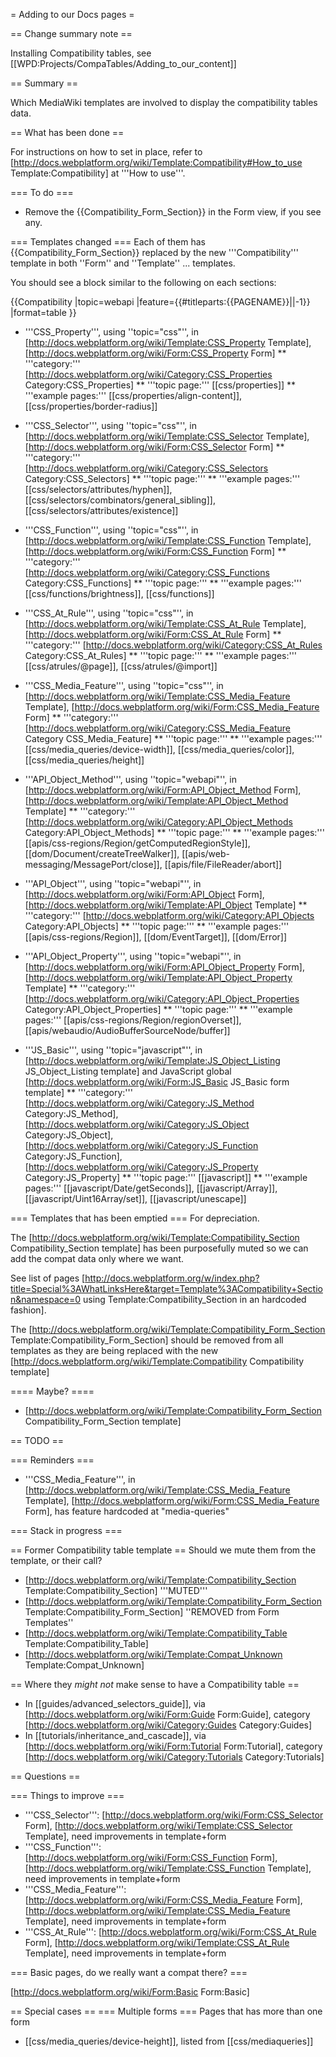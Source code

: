 = Adding to our Docs pages =

== Change summary note ==

  <nowiki>Installing Compatibility tables, see [[WPD:Projects/CompaTables/Adding_to_our_content]]</nowiki>

== Summary ==

Which MediaWiki templates are involved to display the compatibility tables data.

== What has been done ==

For instructions on how to set in place, refer to [http://docs.webplatform.org/wiki/Template:Compatibility#How_to_use Template:Compatibility] at '''How to use'''.

=== To do ===
* Remove the <nowiki>{{Compatibility_Form_Section}}</nowiki> in the Form view, if you see any.

=== Templates changed ===
Each of them has <nowiki>{{Compatibility_Form_Section}}</nowiki> replaced by the new '''Compatibility''' template in both ''Form'' and ''Template'' ... templates.

You should see a block similar to the following on each sections:

  <nowiki>{{Compatibility</nowiki>
  |topic=webapi
  |feature=<nowiki>{{#titleparts:{{PAGENAME}}||-1}}</nowiki>
  |format=table
  <nowiki>}}</nowiki>

* '''CSS_Property''', using ''topic="css"'', in [http://docs.webplatform.org/wiki/Template:CSS_Property Template], [http://docs.webplatform.org/wiki/Form:CSS_Property  Form]
** '''category:''' [http://docs.webplatform.org/wiki/Category:CSS_Properties Category:CSS_Properties]
** '''topic page:''' [[css/properties]]
** '''example pages:''' [[css/properties/align-content]],  [[css/properties/border-radius]]

* '''CSS_Selector''', using ''topic="css"'', in [http://docs.webplatform.org/wiki/Template:CSS_Selector Template], [http://docs.webplatform.org/wiki/Form:CSS_Selector Form]
** '''category:''' [http://docs.webplatform.org/wiki/Category:CSS_Selectors Category:CSS_Selectors]
** '''topic page:'''
** '''example pages:''' [[css/selectors/attributes/hyphen]], [[css/selectors/combinators/general_sibling]], [[css/selectors/attributes/existence]]

* '''CSS_Function''', using ''topic="css"'', in [http://docs.webplatform.org/wiki/Template:CSS_Function Template], [http://docs.webplatform.org/wiki/Form:CSS_Function Form]
** '''category:''' [http://docs.webplatform.org/wiki/Category:CSS_Functions Category:CSS_Functions]
** '''topic page:'''
** '''example pages:''' [[css/functions/brightness]], [[css/functions]]

* '''CSS_At_Rule''', using ''topic="css"'', in [http://docs.webplatform.org/wiki/Template:CSS_At_Rule Template], [http://docs.webplatform.org/wiki/Form:CSS_At_Rule Form]
** '''category:''' [http://docs.webplatform.org/wiki/Category:CSS_At_Rules Category:CSS_At_Rules]
** '''topic page:'''
** '''example pages:''' [[css/atrules/@page]], [[css/atrules/@import]]

* '''CSS_Media_Feature''', using ''topic="css"'', in [http://docs.webplatform.org/wiki/Template:CSS_Media_Feature Template], [http://docs.webplatform.org/wiki/Form:CSS_Media_Feature Form]
** '''category:''' [http://docs.webplatform.org/wiki/Category:CSS_Media_Feature Category CSS_Media_Feature]
** '''topic page:'''
** '''example pages:''' [[css/media_queries/device-width]], [[css/media_queries/color]], [[css/media_queries/height]]

* '''API_Object_Method''', using ''topic="webapi"'', in [http://docs.webplatform.org/wiki/Form:API_Object_Method Form], [http://docs.webplatform.org/wiki/Template:API_Object_Method Template]
** '''category:'''  [http://docs.webplatform.org/wiki/Category:API_Object_Methods Category:API_Object_Methods]
** '''topic page:'''
** '''example pages:''' [[apis/css-regions/Region/getComputedRegionStyle]], [[dom/Document/createTreeWalker]], [[apis/web-messaging/MessagePort/close]], [[apis/file/FileReader/abort]]

* '''API_Object''', using ''topic="webapi"'', in [http://docs.webplatform.org/wiki/Form:API_Object Form], [http://docs.webplatform.org/wiki/Template:API_Object Template]
** '''category:''' [http://docs.webplatform.org/wiki/Category:API_Objects Category:API_Objects]
** '''topic page:'''
** '''example pages:''' [[apis/css-regions/Region]], [[dom/EventTarget]], [[dom/Error]]

* '''API_Object_Property''', using ''topic="webapi"'', in [http://docs.webplatform.org/wiki/Form:API_Object_Property Form], [http://docs.webplatform.org/wiki/Template:API_Object_Property Template]
** '''category:''' [http://docs.webplatform.org/wiki/Category:API_Object_Properties Category:API_Object_Properties]
** '''topic page:'''
** '''example pages:''' [[apis/css-regions/Region/regionOverset]], [[apis/webaudio/AudioBufferSourceNode/buffer]]

* '''JS_Basic''', using ''topic="javascript"'', in [http://docs.webplatform.org/wiki/Template:JS_Object_Listing JS_Object_Listing template] and JavaScript global [http://docs.webplatform.org/wiki/Form:JS_Basic JS_Basic form template]
** '''category:''' [http://docs.webplatform.org/wiki/Category:JS_Method Category:JS_Method], [http://docs.webplatform.org/wiki/Category:JS_Object Category:JS_Object], [http://docs.webplatform.org/wiki/Category:JS_Function Category:JS_Function], [http://docs.webplatform.org/wiki/Category:JS_Property Category:JS_Property]
** '''topic page:''' [[javascript]]
** '''example pages:''' [[javascript/Date/getSeconds]], [[javascript/Array]], [[javascript/Uint16Array/set]], [[javascript/unescape]]
 
=== Templates that has been emptied ===
For depreciation.

The [http://docs.webplatform.org/wiki/Template:Compatibility_Section Compatibility_Section template] has been purposefully muted so we can add the compat data only where we want.

See list of pages [http://docs.webplatform.org/w/index.php?title=Special%3AWhatLinksHere&target=Template%3ACompatibility+Section&namespace=0 using Template:Compatibility_Section in an hardcoded fashion].

The [http://docs.webplatform.org/wiki/Template:Compatibility_Form_Section Template:Compatibility_Form_Section] should be removed from all templates as they are being replaced with the new [http://docs.webplatform.org/wiki/Template:Compatibility Compatibility template] 

==== Maybe? ====
* [http://docs.webplatform.org/wiki/Template:Compatibility_Form_Section Compatibility_Form_Section template] 


== TODO ==

=== Reminders ===
* '''CSS_Media_Feature''', in [http://docs.webplatform.org/wiki/Template:CSS_Media_Feature Template], [http://docs.webplatform.org/wiki/Form:CSS_Media_Feature Form], has feature hardcoded at "media-queries"

=== Stack in progress ===

== Former Compatibility table template ==
Should we mute them from the template, or their call?
* [http://docs.webplatform.org/wiki/Template:Compatibility_Section Template:Compatibility_Section]  '''MUTED'''
* [http://docs.webplatform.org/wiki/Template:Compatibility_Form_Section Template:Compatibility_Form_Section] ''REMOVED from Form Templates''
* [http://docs.webplatform.org/wiki/Template:Compatibility_Table Template:Compatibility_Table]
* [http://docs.webplatform.org/wiki/Template:Compat_Unknown Template:Compat_Unknown]

== Where they *might not* make sense to have a Compatibility table ==
* In [[guides/advanced_selectors_guide]], via [http://docs.webplatform.org/wiki/Form:Guide Form:Guide], category [http://docs.webplatform.org/wiki/Category:Guides Category:Guides]
* In [[tutorials/inheritance_and_cascade]], via [http://docs.webplatform.org/wiki/Form:Tutorial Form:Tutorial], category [http://docs.webplatform.org/wiki/Category:Tutorials Category:Tutorials]

== Questions ==

=== Things to improve ===

* '''CSS_Selector''':  [http://docs.webplatform.org/wiki/Form:CSS_Selector Form], [http://docs.webplatform.org/wiki/Template:CSS_Selector Template], need improvements in template+form
* '''CSS_Function''':  [http://docs.webplatform.org/wiki/Form:CSS_Function Form], [http://docs.webplatform.org/wiki/Template:CSS_Function Template], need improvements in template+form
* '''CSS_Media_Feature''':  [http://docs.webplatform.org/wiki/Form:CSS_Media_Feature Form], [http://docs.webplatform.org/wiki/Template:CSS_Media_Feature Template], need improvements in template+form
* '''CSS_At_Rule''':  [http://docs.webplatform.org/wiki/Form:CSS_At_Rule Form], [http://docs.webplatform.org/wiki/Template:CSS_At_Rule Template], need improvements in template+form

=== Basic pages, do we really want a compat there? ===

[http://docs.webplatform.org/wiki/Form:Basic Form:Basic]

== Special cases ==
=== Multiple forms ===
Pages that has more than one form
* [[css/media_queries/device-height]], listed from [[css/mediaqueries]]